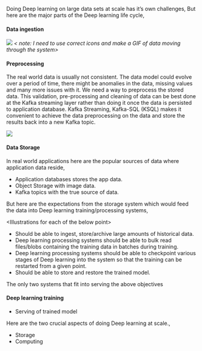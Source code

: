 
Doing Deep learning on large data sets at scale has it’s own challenges, But here are the major parts of the Deep learning life cycle,

#### Data ingestion

 ![](https://cdn-images-1.medium.com/max/1600/1*S7lMbuLI2gJYlEWWylj4bQ.jpeg)
*\< note: I need to use correct icons and make a GIF of data moving through the&nbsp;system\>*

#### Preprocessing

The real world data is usually not consistent. The data model could evolve over a period of time, there might be anomalies in the data, missing values and many more issues with it. We need a way to preprocess the stored data. This validation, pre-processing and cleaning of data can be best done at the Kafka streaming layer rather than doing it once the data is persisted to application database. Kafka Streaming, Kafka-SQL (KSQL) makes it convenient to achieve the data preprocessing on the data and store the results back into a new Kafka topic.

 ![](https://cdn-images-1.medium.com/max/1600/1*THNM6qmcvaAV9IK2M4tVjQ.jpeg)

#### Data Storage

In real world applications here are the popular sources of data where application data reside,

- Application databases stores the app data.
- Object Storage with image data.
- Kafka topics with the true source of data.

But here are the expectations from the storage system which would feed the data into Deep learning training/processing systems,&nbsp;

\<Illustrations for each of the below point\>&nbsp;

- Should be able to ingest, store/archive large amounts of historical data. &nbsp;
- Deep learning processing systems should be able to bulk read files/blobs containing the training data in batches during training.&nbsp;
- Deep learning processing systems should be able to checkpoint various stages of Deep learning into the system so that the training can be restarted from a given point.&nbsp;
- Should be able to store and restore the trained model.&nbsp;

The only two systems that fit into serving the above objectives&nbsp;

#### Deep learning&nbsp;training

- Serving of trained model

Here are the two crucial aspects of doing Deep learning at scale.,

- Storage
- Computing
